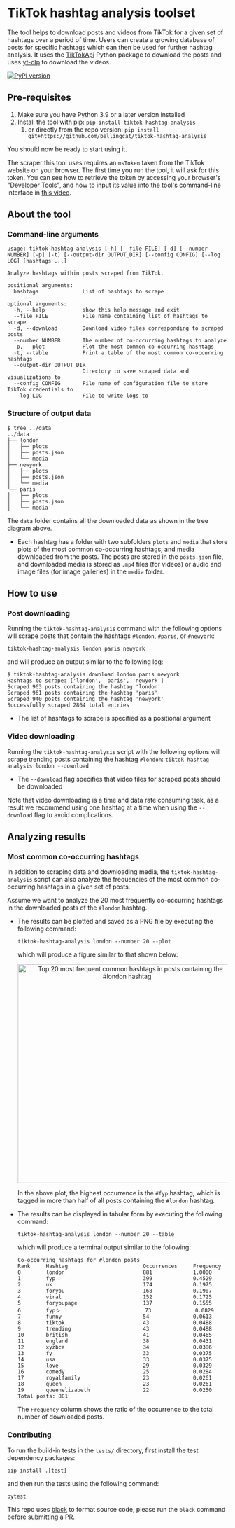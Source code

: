 # TikTok hashtag analysis toolset 

The tool helps to download posts and videos from TikTok for a given set of hashtags over a period of time. Users can create a growing database of posts for specific hashtags which can then be used for further hashtag analysis. It uses the [TikTokApi](https://github.com/davidteather/TikTok-Api) Python package  to download the posts and uses [yt-dlp](https://github.com/yt-dlp/yt-dlp) to download the videos.

[![PyPI version](https://badge.fury.io/py/tiktok-hashtag-analysis.svg)](https://badge.fury.io/py/tiktok-hashtag-analysis)

## Pre-requisites
1. Make sure you have Python 3.9 or a later version installed
2. Install the tool with pip: `pip install tiktok-hashtag-analysis`
   1. or directly from the repo version: `pip install git+https://github.com/bellingcat/tiktok-hashtag-analysis`

You should now be ready to start using it.

The scraper this tool uses requires an `msToken` taken from the TikTok website on your browser. The first time you run the tool, it will ask for this token. You can see how to retrieve the token by accessing your browser's "Developer Tools", and how to input its value into the tool's command-line interface in [this video](https://github.com/bellingcat/tiktok-hashtag-analysis/assets/18430739/b9d40957-c59e-4b6d-a843-13d210f89055).

## About the tool
### Command-line arguments
```
usage: tiktok-hashtag-analysis [-h] [--file FILE] [-d] [--number NUMBER] [-p] [-t] [--output-dir OUTPUT_DIR] [--config CONFIG] [--log LOG] [hashtags ...]

Analyze hashtags within posts scraped from TikTok.

positional arguments:
  hashtags              List of hashtags to scrape

optional arguments:
  -h, --help            show this help message and exit
  --file FILE           File name containing list of hashtags to scrape
  -d, --download        Download video files corresponding to scraped posts
  --number NUMBER       The number of co-occurring hashtags to analyze
  -p, --plot            Plot the most common co-occurring hashtags
  -t, --table           Print a table of the most common co-occurring hashtags
  --output-dir OUTPUT_DIR
                        Directory to save scraped data and visualizations to
  --config CONFIG       File name of configuration file to store TikTok credentials to
  --log LOG             File to write logs to
```

### Structure of output data
```
$ tree ../data
../data
├── london
│   ├── plots
│   ├── posts.json
│   └── media
├── newyork
│   ├── plots
│   ├── posts.json
│   └── media
└── paris
│   ├── plots
│   ├── posts.json
│   └── media
```


The `data` folder contains all the downloaded data as shown in the tree diagram above. 
- Each hashtag has a folder with two subfolders `plots` and `media` that store plots of the most common co-occurring hashtags, and media downloaded from the posts. The posts are stored in the `posts.json` file, and downloaded media is stored as `.mp4` files (for videos) or audio and image files (for image galleries) in the `media` folder.


## How to use
### Post downloading
Running the `tiktok-hashtag-analysis` command with the following options will scrape posts that contain the hashtags `#london`, `#paris`, or `#newyork`:

    tiktok-hashtag-analysis london paris newyork

and will produce an output similar to the following log:

    $ tiktok-hashtag-analysis download london paris newyork
    Hashtags to scrape: ['london', 'paris', 'newyork']
    Scraped 963 posts containing the hashtag 'london'
    Scraped 961 posts containing the hashtag 'paris'
    Scraped 940 posts containing the hashtag 'newyork'
    Successfully scraped 2864 total entries

- The list of hashtags to scrape is specified as a positional argument

### Video downloading
Running the `tiktok-hashtag-analysis` script with the following options will scrape trending posts containing the hashtag `#london`:
`tiktok-hashtag-analysis london --download`

- The `--download` flag specifies that video files for scraped posts should be downloaded

Note that video downloading is a time and data rate consuming task, as a result we recommend using one hashtag at a time when using the `--download` flag to avoid complications.

## Analyzing results 
### Most common co-occurring hashtags
In addition to scraping data and downloading media, the `tiktok-hashtag-analysis` script can also analyze the frequencies of the most common co-occurring hashtags in a given set of posts.

Assume we want to analyze the 20 most frequently co-occurring hashtags in the downloaded posts of the `#london` hashtag.

- The results can be plotted and saved as a PNG file by executing the following command: 

    `tiktok-hashtag-analysis london --number 20 --plot`
    
    which will produce a figure similar to that shown below:
    <p align="center">
        <img src="https://user-images.githubusercontent.com/18430739/166878928-d146b352-b68c-4ab4-bd2c-feb2f0140df9.png" height="500" alt="Top 20 most frequent common hashtags in posts containing the #london hashtag">
    </p>
    
    In the above plot, the highest occurrence is the `#fyp` hashtag, which is tagged in more than half of all posts containing the `#london` hashtag.

- The results can be displayed in tabular form by executing the following command:

    `tiktok-hashtag-analysis london --number 20 --table`

    which will produce a terminal output similar to the following:
    ```
    Co-occurring hashtags for #london posts
    Rank     Hashtag                        Occurrences     Frequency      
    0        london                         881             1.0000
    1        fyp                            399             0.4529
    2        uk                             174             0.1975
    3        foryou                         168             0.1907
    4        viral                          152             0.1725
    5        foryoupage                     137             0.1555
    6        fypシ                           73              0.0829
    7        funny                          54              0.0613
    8        tiktok                         43              0.0488
    9        trending                       43              0.0488
    10       british                        41              0.0465
    11       england                        38              0.0431
    12       xyzbca                         34              0.0386
    13       fy                             33              0.0375
    14       usa                            33              0.0375
    15       love                           29              0.0329
    16       comedy                         25              0.0284
    17       royalfamily                    23              0.0261
    18       queen                          23              0.0261
    19       queenelizabeth                 22              0.0250
    Total posts: 881
    ```

    The `Frequency` column shows the ratio of the occurrence to the total number of downloaded posts.

### Contributing
To run the build-in tests in the `tests/` directory, first install the test dependency packages:

```
pip install .[test]
```

and then run the tests using the following command:

```
pytest
```

This repo uses [black](https://github.com/psf/black) to format source code, please run the `black` command before submitting a PR. 